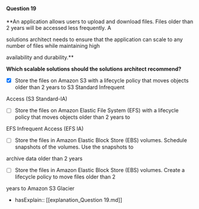 #### Question  19

**An application allows users to upload and download files. Files older than 2 years will be accessed less frequently. A

solutions architect needs to ensure that the application can scale to any number of files while maintaining high

availability and durability.**

**Which scalable solutions should the solutions architect recommend?**

- [x] Store the files on Amazon S3 with a lifecycle policy that moves objects older than 2 years to S3 Standard Infrequent

Access (S3 Standard-IA)

- [ ] Store the files on Amazon Elastic File System (EFS) with a lifecycle policy that moves objects older than 2 years to

EFS Infrequent Access (EFS IA)

- [ ] Store the files in Amazon Elastic Block Store (EBS) volumes. Schedule snapshots of the volumes. Use the snapshots to

archive data older than 2 years

- [ ] Store the files in Amazon Elastic Block Store (EBS) volumes. Create a lifecycle policy to move files older than 2

years to Amazon S3 Glacier

- hasExplain:: [[explanation_Question  19.md]]
